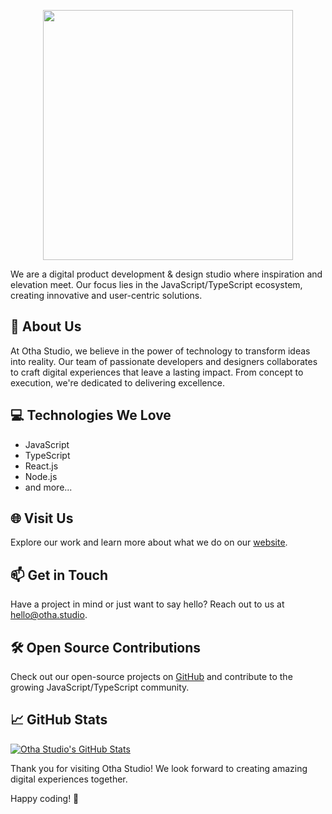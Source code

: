 <p align="center">
<a href="https://otha.studio" target="_blank">
<img src="https://otha.studio/wp-content/uploads/2023/05/otha-studio.png" width="400">
</a>
</p>

We are a digital product development & design studio where inspiration and elevation meet. Our focus lies in the JavaScript/TypeScript ecosystem, creating innovative and user-centric solutions.

## 🚀 About Us

At Otha Studio, we believe in the power of technology to transform ideas into reality. Our team of passionate developers and designers collaborates to craft digital experiences that leave a lasting impact. From concept to execution, we're dedicated to delivering excellence.

## 💻 Technologies We Love

- JavaScript
- TypeScript
- React.js
- Node.js
- and more...

## 🌐 Visit Us

Explore our work and learn more about what we do on our [website](https://otha.studio/).

## 📫 Get in Touch

Have a project in mind or just want to say hello? Reach out to us at [hello@otha.studio](mailto:hello@otha.studio).

## 🛠️ Open Source Contributions

Check out our open-source projects on [GitHub](https://github.com/othastudio) and contribute to the growing JavaScript/TypeScript community.

## 📈 GitHub Stats

[![Otha Studio's GitHub Stats](https://github-readme-stats.vercel.app/api?username=othastudio&show_icons=true&count_private=true&theme=radical)](https://github.com/otha-studio)

Thank you for visiting Otha Studio! We look forward to creating amazing digital experiences together.

Happy coding! 🚀
